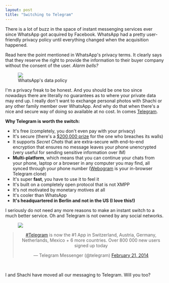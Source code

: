 ```yaml
---
layout: post
title: "Switching to Telegram"
---
```


There is a lot of buzz in the space of instant messenging services ever since WhatsApp got acquired by Facebook. WhatsApp had a pretty user-friendly privacy policy until everything changed when the acquisition happened.

Read here the point mentioned in WhatsApp's privacy terms. It clearly says that they reserve the right to provide the information to their buyer company without the consent of the user. *Alarm bells?*

<figure class="minified">
	<img src="{{ site.url }}/images/whatsapp.png">
	<figcaption>WhatsApp's data policy</figcaption>
</figure>

I'm a privacy freak to be honest. And you should be one too since nowadays there are literally no guarantees as to where your private data may end up. I really don't want to exchange personal photos with Shachi or any other family member over WhatsApp. And why do that when there's a nice and secure way of doing so available at no cost. In comes [Telegram](http://telegram.org).

**Why Telegram is worth the switch:**

* It's free (completely, you don't even pay with your privacy)
* It's secure (there's a [$200,000 prize](https://telegram.org/faq#q-how-secure-is-telegram) for the one who breaches its walls)
* It supports *Secret Chats* that are extra-secure with end-to-end encryption that ensures no message leaves your phone unencrypted (very useful for sending sensitive information over IM)
* **Multi-platform**, which means that you can continue your chats from your phone, laptop or a browser in any computer you may find, all synced through your phone number ([Webogram](http://zhukov.github.io/webogram/) is your in-browser Telegram clone)
* It's super **fast**, you have to use it to feel it
* It's built on a completely open protocol that is not XMPP
* It's not motivated by monetary motives at all
* It's cooler than WhatsApp
* **It's headquartered in Berlin and not in the US (I love this!)**

I seriously do not need any more reasons to make an instant switch to a much better service. Oh and Telegram is not owned by any social networks.

<figure class="minified">
	<img src="{{ site.url }}/images/telegramindependent.png">
	<figcaption></figcaption>
</figure>

<center>
	<blockquote class="twitter-tweet" lang="en"><p><a href="https://twitter.com/search?q=%23Telegram&amp;src=hash">#Telegram</a> is now the #1 App in Switzerland, Austria, Germany, Netherlands, Mexico + 6 more countries. Over 800 000 new users signed up today</p>&mdash; Telegram Messenger (@telegram) <a href="https://twitter.com/telegram/statuses/436966238628372481">February 21, 2014</a></blockquote>
<script async src="//platform.twitter.com/widgets.js" charset="utf-8"></script>
</center>
<br> 

I and Shachi have moved all our messaging to Telegram. Will you too?

